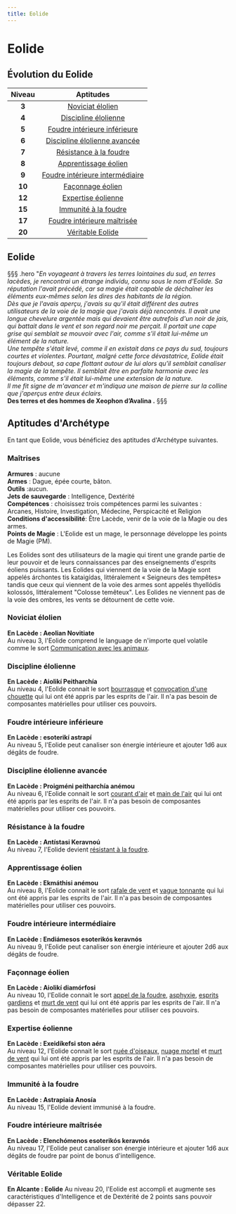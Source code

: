 ```yaml
---
title: Eolide
---
```

# Eolide

## Évolution du Eolide

|Niveau|Aptitudes|
|:-:|:-:|
|**3**|[Noviciat élolien](#noviciat-elolien)|
|**4**|[Discipline élolienne](#discipline-elolienne)|
|**5**|[Foudre intérieure inférieure](#foudre-interieure-inferieure)|
|**6**|[Discipline élolienne avancée](#discipline-elolienne-avancee)|
|**7**|[Résistance à la foudre ](#resistance-a-la-foudre )|
|**8**|[Apprentissage éolien](#apprentissage-eolien)|
|**9**|[Foudre intérieure intermédiaire](#foudre-interieure-intermediaire)|
|**10**|[Façonnage éolien](#faconnage-eolien)|
|**12**|[Expertise éolienne](#expertise-eolienne)|
|**15**|[Immunité à la foudre](#immunite-a-la-foudre)|
|**17**|[Foudre intérieure maîtrisée](#foudre-interieure-maitrisee)|
|**20**|[Véritable Eolide](#veritable-eolide)|

## Eolide
§§§ .hero
"*En voyageant à travers les terres lointaines du sud, en terres lacèdes, je rencontrai un étrange individu, connu sous le nom d'Eolide. Sa réputation l'avait précédé, car sa magie était capable de déchaîner les éléments eux-mêmes selon les dires des habitants de la région.*   
*Dès que je l'avais aperçu, j'avais su qu'il était différent des autres utilisateurs de la voie de la magie que j'avais déjà rencontrés. Il avait une longue chevelure argentée mais qui devaient être autrefois d'un noir de jais, qui battait dans le vent et son regard noir me perçait. Il portait une cape grise qui semblait se mouvoir avec l'air, comme s'il était lui-même un élément de la nature.*    
*Une tempête s'était levé, comme il en existait dans ce pays du sud, toujours courtes et violentes. Pourtant, malgré cette force dévastatrice, Eolide était toujours debout, sa cape flottant autour de lui alors qu'il semblait canaliser la magie de la tempête. Il semblait être en parfaite harmonie avec les éléments, comme s'il était lui-même une extension de la nature.*   
*Il me fit signe de m'avancer et m'indiqua une maison de pierre sur la colline que j'aperçus entre deux éclairs.*  
**Des terres et des hommes de Xeophon d’Avalina .**
§§§

## Aptitudes d'Archétype
En tant que Eolide, vous bénéficiez des aptitudes d'Archétype suivantes.

### Maîtrises
**Armures** :  aucune  
**Armes** : Dague, épée courte, bâton.     
**Outils** :aucun.     
**Jets de sauvegarde** : Intelligence, Dextérité  
**Compétences** : choisissez trois compétences parmi les suivantes : Arcanes, Histoire, Investigation, Médecine, Perspicacité et Religion  
**Conditions d'accessibilité**: Être Lacède, venir de la voie de la Magie ou des armes.     
**Points de Magie** : L'Eolide est un mage, le personnage développe les points de Magie (PM).  

Les Eolides sont des utilisateurs de la magie qui tirent une grande partie de leur pouvoir et de leurs connaissances par des enseignements d'esprits éoliens puissants. Les Eolides qui viennent de la voie de la Magie sont appelés árchontes tis kataigídas, littéralement « Seigneurs des tempêtes» tandis que ceux qui viennent de la voie des armes sont appelés thyellódis kolossós, littéralement "Colosse temêteux". Les Eolides ne viennent pas de la voie des ombres, les vents se détournent de cette voie.     

### Noviciat élolien     
**En Lacède : Aeolian Novitiate**  
Au niveau 3, l'Eolide comprend le language de n'importe quel volatile comme le sort [Communication avec les animaux](/grimoire/communication-avec-les-animaux).   

### Discipline élolienne      
**En Lacède : Aiolikí Peitharchía**  
Au niveau 4, l'Eolide connait le sort [bourrasque](/grimoire/bourrasque) et [convocation d'une chouette](/grimoire/convocation-d-une-chouette) qui lui ont été appris par les esprits de l'air. Il n'a pas besoin de composantes matérielles pour utiliser ces pouvoirs.  

### Foudre intérieure inférieure      
**En Lacède : esoterikí astrapí**  
Au niveau 5, l'Eolide peut canaliser son énergie intérieure et ajouter 1d6 aux dégâts de foudre.    


### Discipline élolienne avancée    
**En Lacède : Proigméni peitharchía anémou**  
Au niveau 6, l'Eolide connait le sort [courant d'air](/grimoire/courant-d-air) et [main de l'air](/grimoire/main-de-l-air) qui lui ont été appris par les esprits de l'air. Il n'a pas besoin de composantes matérielles pour utiliser ces pouvoirs.       

### Résistance à la foudre     
**En Lacède : Antístasi Keravnoú**  
Au niveau 7, l'Eolide devient [résistant à la foudre](/combattre/#resistance-et-vulnerabilite-aux-degats).    

### Apprentissage éolien      
**En Lacède : Ekmáthisi anémou**  
Au niveau 8, l'Eolide connait le sort [rafale de vent](/grimoire/rafale-de-vent) et [vague tonnante](/grimoire/vague-tonnante) qui lui ont été appris par les esprits de l'air. Il n'a pas besoin de composantes matérielles pour utiliser ces pouvoirs.      

### Foudre intérieure intermédiaire      
**En Lacède : Endiámesos esoterikós keravnós**  
Au niveau 9, l'Eolide peut canaliser son énergie intérieure et ajouter 2d6 aux dégâts de foudre.    

### Façonnage éolien      
**En Lacède : Aiolikí diamórfosi**  
Au niveau 10, l'Eolide connait le sort [appel de la foudre](/grimoire/appel-de-la-foudre), [asphyxie](/grimoire/rafale-de-vent), [esprits gardiens](/grimoire/esprits-gardiens) et [murt de vent](/grimoire/mur-de-vent)  qui lui ont été appris par les esprits de l'air. Il n'a pas besoin de composantes matérielles pour utiliser ces pouvoirs.      

### Expertise éolienne      
**En Lacède : Exeidíkefsi ston aéra**  
Au niveau 12, l'Eolide connait le sort [nuée d'oiseaux](/grimoire/nué-d-oiseaux), [nuage mortel](/grimoire/nuage-mortel) et [murt de vent](/grimoire/mur-de-vent)  qui lui ont été appris par les esprits de l'air. Il n'a pas besoin de composantes matérielles pour utiliser ces pouvoirs.      

### Immunité à la foudre     
**En Lacède : Astrapiaía Anosía**  
Au niveau 15, l'Eolide devient immunisé à la foudre.   

### Foudre intérieure maîtrisée      
**En Lacède : Elenchómenos esoterikós keravnós**  
Au niveau 17, l'Eolide peut canaliser son énergie intérieure et ajouter 1d6 aux dégâts de foudre par point de bonus d'intelligence. 

### Véritable Eolide  
**En Alcante : Eolide**
Au niveau 20, l'Eolide est accompli et augmente ses caractéristiques d'Intelligence et de Dextérité de 2 points sans pouvoir dépasser 22.   
